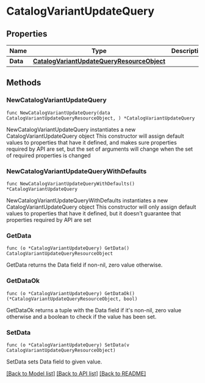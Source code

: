 # CatalogVariantUpdateQuery

## Properties

Name | Type | Description | Notes
------------ | ------------- | ------------- | -------------
**Data** | [**CatalogVariantUpdateQueryResourceObject**](CatalogVariantUpdateQueryResourceObject.md) |  | 

## Methods

### NewCatalogVariantUpdateQuery

`func NewCatalogVariantUpdateQuery(data CatalogVariantUpdateQueryResourceObject, ) *CatalogVariantUpdateQuery`

NewCatalogVariantUpdateQuery instantiates a new CatalogVariantUpdateQuery object
This constructor will assign default values to properties that have it defined,
and makes sure properties required by API are set, but the set of arguments
will change when the set of required properties is changed

### NewCatalogVariantUpdateQueryWithDefaults

`func NewCatalogVariantUpdateQueryWithDefaults() *CatalogVariantUpdateQuery`

NewCatalogVariantUpdateQueryWithDefaults instantiates a new CatalogVariantUpdateQuery object
This constructor will only assign default values to properties that have it defined,
but it doesn't guarantee that properties required by API are set

### GetData

`func (o *CatalogVariantUpdateQuery) GetData() CatalogVariantUpdateQueryResourceObject`

GetData returns the Data field if non-nil, zero value otherwise.

### GetDataOk

`func (o *CatalogVariantUpdateQuery) GetDataOk() (*CatalogVariantUpdateQueryResourceObject, bool)`

GetDataOk returns a tuple with the Data field if it's non-nil, zero value otherwise
and a boolean to check if the value has been set.

### SetData

`func (o *CatalogVariantUpdateQuery) SetData(v CatalogVariantUpdateQueryResourceObject)`

SetData sets Data field to given value.



[[Back to Model list]](../README.md#documentation-for-models) [[Back to API list]](../README.md#documentation-for-api-endpoints) [[Back to README]](../README.md)


